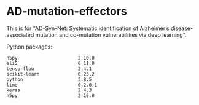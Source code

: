 # AD-mutation-effectors
This is for "AD-Syn-Net: Systematic identification of Alzheimer’s disease-associated mutation and co-mutation vulnerabilities via deep learning".


Python packages:
```
h5py                      2.10.0
eli5                      0.11.0
tensorflow                2.4.1
scikit-learn              0.23.2
python                    3.8.5
lime                      0.2.0.1
keras                     2.4.3
h5py                      2.10.0
```

